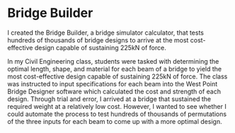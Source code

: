 # Bridge Builder

I created the Bridge Builder, a bridge simulator calculator, that tests hundreds of thousands of bridge designs to arrive at the most cost-effective design capable of sustaining 225kN of force.  

In my Civil Engineering class, students were tasked with determining the optimal length, shape, and material for each beam of a bridge to yield the most cost-effective design capable of sustaining 225kN of force. The class was instructed to input specifications for each beam into the West Point Bridge Designer software which calculated the cost and strength of each design. Through trial and error, I arrived at a bridge that sustained the required weight at a relatively low cost. However, I wanted to see whether I could automate the process to test hundreds of thousands of permutations of the three inputs for each beam to come up with a more optimal design. 
